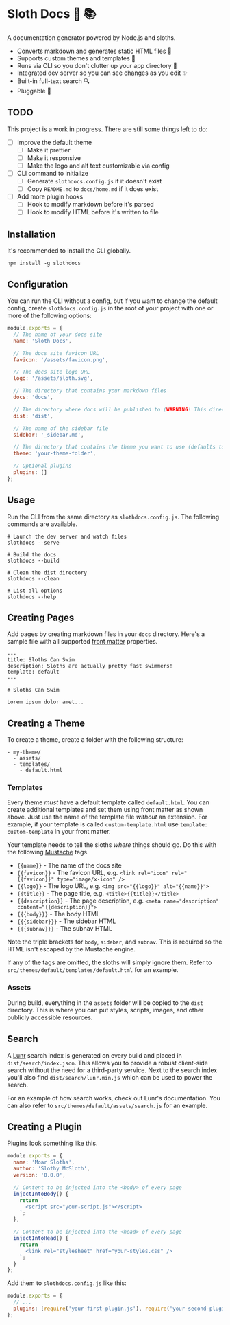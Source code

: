 # Sloth Docs 🦥 📚

A documentation generator powered by Node.js and sloths.

- Converts markdown and generates static HTML files 🌱
- Supports custom themes and templates 🎨
- Runs via CLI so you don't clutter up your app directory 🧹
- Integrated dev server so you can see changes as you edit ✨
- Built-in full-text search 🔍
- Pluggable 🔌

## TODO

This project is a work in progress. There are still some things left to do:

- [ ] Improve the default theme
  - [ ] Make it prettier
  - [ ] Make it responsive
  - [ ] Make the logo and alt text customizable via config
- [ ] CLI command to initialize
  - [ ] Generate `slothdocs.config.js` if it doesn't exist
  - [ ] Copy `README.md` to `docs/home.md` if it does exist
- [ ] Add more plugin hooks
  - [ ] Hook to modify markdown before it's parsed
  - [ ] Hook to modify HTML before it's written to file

## Installation

It's recommended to install the CLI globally.

```shell
npm install -g slothdocs
```

## Configuration

You can run the CLI without a config, but if you want to change the default config, create `slothdocs.config.js` in the root of your project with one or more of the following options:

```js
module.exports = {
  // The name of your docs site
  name: 'Sloth Docs',

  // The docs site favicon URL
  favicon: '/assets/favicon.png',

  // The docs site logo URL
  logo: '/assets/sloth.svg',

  // The directory that contains your markdown files
  docs: 'docs',

  // The directory where docs will be published to (WARNING! This directory is deleted and recreated on every build)
  dist: 'dist',

  // The name of the sidebar file
  sidebar: '_sidebar.md',

  // The directory that contains the theme you want to use (defaults to the built-in theme)
  theme: 'your-theme-folder',

  // Optional plugins
  plugins: []
};
```

## Usage

Run the CLI from the same directory as `slothdocs.config.js`. The following commands are available.

```shell
# Launch the dev server and watch files
slothdocs --serve

# Build the docs
slothdocs --build

# Clean the dist directory
slothdocs --clean

# List all options
slothdocs --help
```

## Creating Pages

Add pages by creating markdown files in your `docs` directory. Here's a sample file with all supported [front matter](https://github.com/jxson/front-matter) properties.

```
---
title: Sloths Can Swim
description: Sloths are actually pretty fast swimmers!
template: default
---

# Sloths Can Swim

Lorem ipsum dolor amet...

```

## Creating a Theme

To create a theme, create a folder with the following structure:

```
- my-theme/
  - assets/
  - templates/
    - default.html
```

### Templates

Every theme _must_ have a default template called `default.html`. You can create additional templates and set them using front matter as shown above. Just use the name of the template file _without_ an extension. For example, if your template is called `custom-template.html` use `template: custom-template` in your front matter.

Your template needs to tell the sloths _where_ things should go. Do this with the following [Mustache](https://mustache.github.io/) tags.

- `{{name}}` - The name of the docs site
- `{{favicon}}` - The favicon URL, e.g. `<link rel="icon" rel="{{favicon}}" type="image/x-icon" />`
- `{{logo}}` - The logo URL, e.g. `<img src="{{logo}}" alt="{{name}}">`
- `{{title}}` - The page title, e.g. `<title>{{title}}</title>`
- `{{description}}` - The page description, e.g. `<meta name="description" content="{{description}}">`
- `{{{body}}}` - The body HTML
- `{{{sidebar}}}` - The sidebar HTML
- `{{{subnav}}}` - The subnav HTML

Note the triple brackets for `body`, `sidebar`, and `subnav`. This is required so the HTML isn't escaped by the Mustache engine.

If any of the tags are omitted, the sloths will simply ignore them. Refer to `src/themes/default/templates/default.html` for an example.

### Assets

During build, everything in the `assets` folder will be copied to the `dist` directory. This is where you can put styles, scripts, images, and other publicly accessible resources.

## Search

A [Lunr](https://lunrjs.com/) search index is generated on every build and placed in `dist/search/index.json`. This allows you to provide a robust client-side search without the need for a third-party service. Next to the search index you'll also find `dist/search/lunr.min.js` which can be used to power the search.

For an example of how search works, check out Lunr's documentation. You can also refer to `src/themes/default/assets/search.js` for an example.

## Creating a Plugin

Plugins look something like this.

```js
module.exports = {
  name: 'Moar Sloths',
  author: 'Slothy McSloth',
  version: '0.0.0',

  // Content to be injected into the <body> of every page
  injectIntoBody() {
    return `
      <script src="your-script.js"></script>
    `;
  },

  // Content to be injected into the <head> of every page
  injectIntoHead() {
    return `
      <link rel="stylesheet" href="your-styles.css" />
    `;
  }
};
```

Add them to `slothdocs.config.js` like this:

```js
module.exports = {
  // ...
  plugins: [require('your-first-plugin.js'), require('your-second-plugin.js')]
};
```
